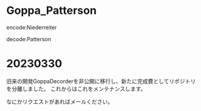 # Goppa_Patterson

encode:Niederreiter

decode:Patterson

# 20230330

旧来の開発GoppaDecorderを非公開に移行し、新たに完成費としてリポジトリを分離しました。
これからはこれをメンテナンスします。

なにかリクエストがあればメールください。
